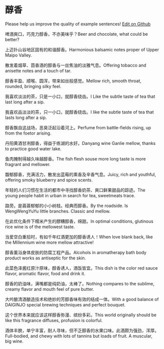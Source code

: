 # 醇香

Please help us improve the quality of example sentences! [Edit on Github](https://github.com/jiyushe/jiyu-example-sentence-source/blob/main/chinese/chunxiang.md)

<p><span class="chinese">啤酒爽口，巧克力醇香，不亦美味乎？</span><span class="english">Beer and chocolate, what could be better?</span></p>

<p><span class="chinese">上迈扑山谷地区固有的和谐醇香。</span><span class="english">Harmonious balsamic notes proper of Upper Maipo Valley.</span></p>

<p><span class="chinese">散发着烟草、茴香酒的醇香与一丝焦油的淡雅气息。</span><span class="english">Offering tobacco and anisette notes and a touch of tar.</span></p>

<p><span class="chinese">醇香丰盈、顺喉、圆浑，带来如丝般感觉。</span><span class="english">Mellow rich, smooth throat, rounded, bringing silky feel.</span></p>

<p><span class="chinese">我喜欢淡淡的茶，只是一小口，就醇香绕齿。</span><span class="english">I Like the subtle taste of tea that last long after a sip.</span></p>

<p><span class="chinese">我喜欢品淡淡的茶，只一小口，就醇香绕齿。</span><span class="english">I like the subtle taste of tea that lasts long after a sip.</span></p>

<p><span class="chinese">醇香飘自这战场，恶臭泛起沿着河上。</span><span class="english">Perfume from battle-fields rising, up from the foetor arising.</span></p>

<p><span class="chinese">丹阳黄酒甘冽醇香，得益于练湖的水好。</span><span class="english">Danyang wine Ganlie mellow, thanks to practice good water lake.</span></p>

<p><span class="chinese">鱼肉腌制得越久味越醇香。</span><span class="english">The fish flesh souse more long taste is more fragrant and mellower.</span></p>

<p><span class="chinese">馥郁醇香，充满活力，散发出蓝莓的熏香及辛香气息。</span><span class="english">Juicy, rich and youthful, offering smoky blueberry and spice scents.</span></p>

<p><span class="chinese">年轻的人们习惯在生活的都市中寻找醇香奶茶、爽口鲜果甜品的踪迹。</span><span class="english">The young people habit in urban in search for tea, sweetmeats trace.</span></p>

<p><span class="chinese">路旁。是蓊蓊郁郁的小小树枝。经典而醇香。</span><span class="english">By the roadside. Is WengWengYuYu little branches. Classic and mellow.</span></p>

<p><span class="chinese">在此优化条件下糯米产生的醪糟醇香，绵甜。</span><span class="english">In optimal conditions, glutinous rice wine is of the mellowest taste.</span></p>

<p><span class="chinese">当爱空白重拾时，有如千年红酒更加的醇香诱人！</span><span class="english">When love blank back, like the Millennium wine more mellow attractive!</span></p>

<p><span class="chinese">醇香薰浴身体皮肤的防腐工程产品。</span><span class="english">Alcohols in aromatherapy bath body product works as antiseptic for the skin.</span></p>

<p><span class="chinese">此菜色泽酱红原汁原味，醇香诱人，酒饭皆宜。</span><span class="english">This dish is the color red sauce flavor, aromatic flavor, food and drink it.</span></p>

<p><span class="chinese">醇香的奶油味，满嘴都是纯奶油，太棒了。</span><span class="english">Nothing compares to the sublime, creamy flavor and mouth feel of pure butter.</span></p>

<p><span class="chinese">大吟酿清酒酿造技术和绝妙的芳醇香味有效的结成一体。</span><span class="english">With a good balance of DAIGINJO special brewing techniques and perfect bouquet.</span></p>

<p><span class="chinese">这个世界本来就应该这样醇香弥漫、缤纷多彩。</span><span class="english">This world originally should be like this fragrance diffuses, profusion is colorful.</span></p>

<p><span class="chinese">酒体丰腴，单宁丰富，耐人寻味，但不乏醇香的水果口味。此酒颇为强劲，浑厚。</span><span class="english">Full-bodied, and chewy with lots of tannins but loads of fruit. A muscular, big wine.</span></p>


